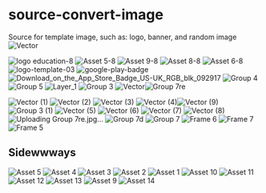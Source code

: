 # source-convert-image
Source for template image, such as: logo, banner, and random image
![Vector](https://github.com/iqbaalma/source-convert-image/assets/104726883/a655fedc-0b9a-4cb8-90d7-1cdf5c3d137b)


![logo education-8](https://github.com/iqbaalma/source-convert-image/assets/104726883/a9345e16-96ba-4cbd-81e9-83c299860f47)
![Asset 5-8](https://github.com/iqbaalma/source-convert-image/assets/104726883/f63f6247-c496-48c0-9485-d69dde3d99d6)
![Asset 9-8](https://github.com/iqbaalma/source-convert-image/assets/104726883/78c57908-cc99-4c78-ab5e-10a1a454d4de)
![Asset 8-8](https://github.com/iqbaalma/source-convert-image/assets/104726883/658bb975-2e6b-49e6-8b25-0ad67a553af2)
![Asset 6-8](https://github.com/iqbaalma/source-convert-image/assets/104726883/24a53a0e-f626-4acb-83ab-51d9f2985388)
![logo-template-03](https://github.com/iqbaalma/source-convert-image/assets/104726883/327d972b-7b51-4111-a39b-ccac7630be35)
![google-play-badge](https://github.com/iqbaalma/source-convert-image/assets/104726883/bdf1913b-b2dd-4ac2-a8a7-826b47fd01a1)
![Download_on_the_App_Store_Badge_US-UK_RGB_blk_092917](https://github.com/iqbaalma/source-convert-image/assets/104726883/da7d4d6f-6f69-4a36-9d8d-434ab7679ed4)
![Group 4](https://github.com/iqbaalma/source-convert-image/assets/104726883/304c9722-3bfa-4e84-a3e4-c381abde4ca2)
![Group 5](https://github.com/iqbaalma/source-convert-image/assets/104726883/6ae25e87-22f7-46a8-afbe-9203ff971ff2)
![Layer_1](https://github.com/iqbaalma/source-convert-image/assets/104726883/fe8abf88-f41e-445e-a170-1921debc1cd6)
![Group 3](https://github.com/iqbaalma/source-convert-image/assets/104726883/d1bf65f3-6f81-4844-b14d-5e4f6c71ff4f)
![Vector](https://github.com/iqbaalma/source-convert-image/assets/104726883/e385d1c5-85cd-493b-a56e-ace726383f4b)![Group 7re](https://github.com/iqbaalma/source-convert-image/assets/104726883/21aafef9-d98a-4ad4-9581-08abff2d7605)

![Vector (1)](https://github.com/iqbaalma/source-convert-image/assets/104726883/fc9e008a-effd-48a1-8be3-f7b48bea20be)
![Vector (2)](https://github.com/iqbaalma/source-convert-image/assets/104726883/2bd05dae-1975-47fa-9e8d-60f7ac0a2d10)
![Vector (3)](https://github.com/iqbaalma/source-convert-image/assets/104726883/97ba3d40-a729-427f-ba71-89c83a8675ef)
![Vector (4)](https://github.com/iqbaalma/source-convert-image/assets/104726883/00158ee7-f94d-464e-928d-8e73dfe4f933)![Vector (9)](https://github.com/iqbaalma/source-convert-image/assets/104726883/024aac78-2e98-4bba-a67f-a7a40f16c509)
![Group 3 (1)](https://github.com/iqbaalma/source-convert-image/assets/104726883/d6bd8e70-6242-437f-bd64-aa2b73fb5fee)
![Vector (5)](https://github.com/iqbaalma/source-convert-image/assets/104726883/1c8a1c38-e7b9-4810-8f24-f12148b92a5a)
![Vector (6)](https://github.com/iqbaalma/source-convert-image/assets/104726883/1ae3a4fa-28ca-4623-8f96-3d10f6268cb7)
![Vector (7)](https://github.com/iqbaalma/source-convert-image/assets/104726883/2dea9790-68cf-471f-9e54-b3db7bd58559)
![Vector (8)](https://github.com/iqbaalma/source-convert-image/assets/104726883/82e18a8c-5bfa-49d7-a416-4f6788538dcb)
![Uploading Group 7re.jpg…]()
![Group 7d](https://github.com/iqbaalma/source-convert-image/assets/104726883/984b927a-4a91-4877-a5fd-45309faa85fb)
![Group 7](https://github.com/iqbaalma/source-convert-image/assets/104726883/00c48c3b-87a3-4767-9ac2-23fb342e38bb)
![Frame 6](https://github.com/iqbaalma/source-convert-image/assets/104726883/6bf2b4b5-feb1-49c2-b162-deb00813a438)
![Frame 7](https://github.com/iqbaalma/source-convert-image/assets/104726883/a0c1a3d6-9568-4b63-8285-d83f9bfc58f0)
![Frame 5](https://github.com/iqbaalma/source-convert-image/assets/104726883/1cdd7c8b-3777-4442-91b8-d0500bcdfdd7)

## Sidewwways
![Asset 5](https://github.com/iqbaalma/source-convert-image/assets/104726883/5a88af2c-3be1-42fe-abd2-82c9740a2ded)
![Asset 4](https://github.com/iqbaalma/source-convert-image/assets/104726883/a4cec2d1-9740-48d9-98f8-7e37568a1b9e)
![Asset 3](https://github.com/iqbaalma/source-convert-image/assets/104726883/d241b4df-4f9c-489b-b4a6-608f79e30d86)
![Asset 2](https://github.com/iqbaalma/source-convert-image/assets/104726883/77a0f8ea-ba24-4990-a2e6-6497613e9b29)
![Asset 1](https://github.com/iqbaalma/source-convert-image/assets/104726883/265cc972-5382-4d53-b68f-8c8eabec414f)
![Asset 10](https://github.com/iqbaalma/source-convert-image/assets/104726883/023d52b6-1512-4416-b72c-e0e1fbf5f108)
![Asset 11](https://github.com/iqbaalma/source-convert-image/assets/104726883/86e58895-5011-4e2b-a61c-d4427d27c456)
![Asset 12](https://github.com/iqbaalma/source-convert-image/assets/104726883/f16112b5-2518-481c-a15b-db4209b1cd53)
![Asset 13](https://github.com/iqbaalma/source-convert-image/assets/104726883/0993531a-f9c1-403e-aa03-3cf81ffc2872)
![Asset 9](https://github.com/iqbaalma/source-convert-image/assets/104726883/20ea3db3-15c4-41b3-a901-4d80867aab44)
![Asset 14](https://github.com/iqbaalma/source-convert-image/assets/104726883/5be93398-d4b3-4282-b8ff-970c956f6ec9)

